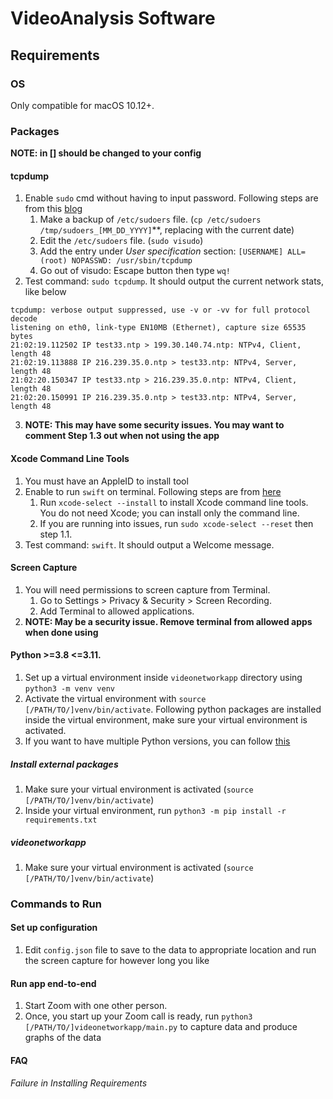 # VideoAnalysis Software

## Requirements

### OS
Only compatible for macOS 10.12+.

### Packages

<!-- #### FFmpeg (Might not need it if doing screencapture command instead)
1. `git clone git@github.com:FFmpeg/FFmpeg.git`.
2. Before, installing add the following changes from `0001-added-milliseconds-to-filename.patch`.
3. `cd FFmpeg`: enter FFmpeg library to install
4. Follow installation from `ffmpeg` library: [link](https://github.com/FFmpeg/FFmpeg/blob/master/INSTALL.md). 
    1. To enable `libfontconfig`, install package libfontconfig1-dev
    2. Follow `./configure --help` to get some of the enabled extensions. In order to get drawtext filter to work, run `./configure --enable-libfreetype --enable-libfontconfig`.  -->

**NOTE: in [] should be changed to your config**

#### tcpdump
1. Enable `sudo` cmd without having to input password. Following steps are from this [blog](http://www.linuxtechnotes.com/2015/10/how-to-give-sudo-access-to-user-run.html) 
    1. Make a backup of `/etc/sudoers` file. (`cp /etc/sudoers /tmp/sudoers_[MM_DD_YYYY]`**, replacing with the current date)
    2. Edit the `/etc/sudoers` file. (`sudo visudo`)
    3. Add the entry under _User specification_ section: `[USERNAME] ALL=(root) NOPASSWD: /usr/sbin/tcpdump` 
    4. Go out of visudo: Escape button then type `wq!`
2. Test command: `sudo tcpdump`. It should output the current network stats, like below
```
tcpdump: verbose output suppressed, use -v or -vv for full protocol decode
listening on eth0, link-type EN10MB (Ethernet), capture size 65535 bytes
21:02:19.112502 IP test33.ntp > 199.30.140.74.ntp: NTPv4, Client, length 48
21:02:19.113888 IP 216.239.35.0.ntp > test33.ntp: NTPv4, Server, length 48
21:02:20.150347 IP test33.ntp > 216.239.35.0.ntp: NTPv4, Client, length 48
21:02:20.150991 IP 216.239.35.0.ntp > test33.ntp: NTPv4, Server, length 48
``` 
3. **NOTE: This may have some security issues. You may want to comment Step 1.3 out when not using the app**

#### Xcode Command Line Tools
1. You must have an AppleID to install tool
2. Enable to run `swift` on terminal. Following steps are from [here](https://apple.stackexchange.com/questions/254380/why-am-i-getting-an-invalid-active-developer-path-when-attempting-to-use-git-a)
    1. Run `xcode-select --install` to install Xcode command line tools. You do not need Xcode; you can install only the command line.
    2. If you are running into issues, run `sudo xcode-select --reset` then step 1.1.
2. Test command: `swift`. It should output a Welcome message. 

#### Screen Capture 
1. You will need permissions to screen capture from Terminal. 
    1. Go to Settings > Privacy & Security > Screen Recording. 
    2. Add Terminal to allowed applications.
2. **NOTE: May be a security issue. Remove terminal from allowed apps when done using**

#### Python >=3.8 <=3.11.
1. Set up a virtual environment inside `videonetworkapp` directory using `python3 -m venv venv`
2. Activate the virtual environment with `source [/PATH/TO/]venv/bin/activate`. Following python packages are installed inside the virtual environment, make sure your virtual environment is activated.
3. If you want to have multiple Python versions, you can follow [this](https://stackoverflow.com/questions/36968425/how-can-i-install-multiple-versions-of-python-on-latest-os-x-and-use-them-in-par)

##### Install external packages
1. Make sure your virtual environment is activated (`source [/PATH/TO/]venv/bin/activate`)
2. Inside your virtual environment, run `python3 -m pip install -r requirements.txt`

<!-- ##### setuptools 
1. `pip3 install setuptools`

##### scapy
1. Follow the download and installation guidelines [here](https://scapy.readthedocs.io/en/latest/installation.html#installing-scapy-v2-x)
    1. `pip3 install scapy` inside your virtual environment `venv` -->

##### videonetworkapp
1. Make sure your virtual environment is activated (`source [/PATH/TO/]venv/bin/activate`)
<!-- 2. Inside `videonetworkapp/`, run `python3 -m pip install -e .` -->

### Commands to Run

#### Set up configuration
1. Edit `config.json` file to save to the data to appropriate location and run the screen capture for however long you like
<!-- 2. To get the appropriate device index, run `ffmpeg -f avfoundation -list_devices true -i ""`. Choose the number in `[]` that correspond to screen capture for video -->

#### Run app end-to-end
1. Start Zoom with one other person. 
2. Once, you start up your Zoom call is ready, run `python3 [/PATH/TO/]videonetworkapp/main.py` to capture data and produce graphs of the data 
<!-- #### Capture Zoom Screen
1. Activate virtual environment with `source /path/to/env/bin/activate`
2. `cd videonetworkapp` 
3. `python3 capture/tcpdump_cmd.py` -->

#### FAQ
###### Failure in Installing Requirements
<!-- 1. What if you run into `ERROR: fontconfig not found using pkg-config` when running `./configure --enable-libfreetype --enable-libfontconfig`? 
Make sure `fontconfig` and `pkg-config` is installed. You can install through `brew install fontconfig pkg-config` -->

